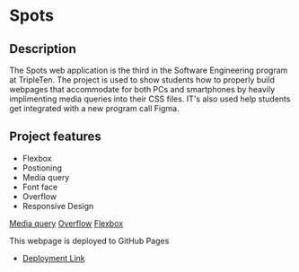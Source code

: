  # Spots

## Description

The Spots web application is the third in the Software Engineering program at TripleTen. The project is used to show students how to properly build webpages that accommodate for both PCs and smartphones by heavily implimenting media queries into their CSS files. IT's also used help students get integrated  with a new program call Figma.  


## Project features


- Flexbox
- Postioning
- Media query
- Font face
- Overflow
- Responsive Design

[Media query](../se_project_spots/README/Media%20query.png)
[Overflow](../se_project_spots/README/Overflow.png)
[Flexbox](../se_project_spots/README/Flexbox.png)

This webpage is deployed to GitHub Pages

- [Deployment Link](https://quu13.github.io/se_project_spots/)
